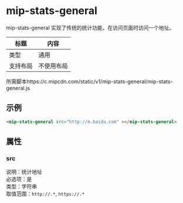# mip-stats-general

mip-stats-general 实现了传统的统计功能，在访问页面时访问一个地址。

标题|内容
----|----
类型|通用
支持布局|不使用布局
所需脚本https://c.mipcdn.com/static/v1/mip-stats-general/mip-stats-general.js

## 示例

```html
<mip-stats-general src="http://m.baidu.com" ></mip-stats-general>
```

## 属性

### src

说明：统计地址  
必选项：是   
类型：字符串  
取值范围：`http://.*`, `https://.*`

